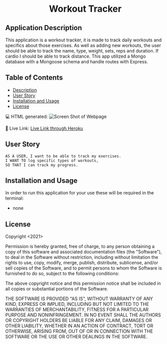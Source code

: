 <h1 align="center">Workout Tracker</h1>

## Application Description
This application is a workout tracker, it is made to track daily workouts and specifics about those exercises. As well as adding new workouts, the user should be able to track the name, type, weight, sets, reps and duration. If cardio I should be able to track distance. This app utilized a Mongo database with a  Mongoose schema and handle routes with Express.

## Table of Contents
- [Description](#description)
- [User Story](#user-story)
- [Installation and Usage](#installation-and-usage)
- [License](#license)

💻 HTML generated:
![Screen Shot of Webpage]()

🎥 Live Link:
[Live Link through Heroku]()

## User Story

```
AS A USER, I want to be able to track my exercises.
I WANT TO log specific types of workouts,
SO THAT I can track my progress.

```

## Installation and Usage

In order to run this application for your use these will be required in the terminal:
- none

## License

Copyright <2021> 

Permission is hereby granted, free of charge, to any person obtaining a copy of this software and associated documentation files (the "Software"), to deal in the Software without restriction, including without limitation the rights to use, copy, modify, merge, publish, distribute, sublicense, and/or sell copies of the Software, and to permit persons to whom the Software is furnished to do so, subject to the following conditions:

The above copyright notice and this permission notice shall be included in all copies or substantial portions of the Software.

THE SOFTWARE IS PROVIDED "AS IS", WITHOUT WARRANTY OF ANY KIND, EXPRESS OR IMPLIED, INCLUDING BUT NOT LIMITED TO THE WARRANTIES OF MERCHANTABILITY, FITNESS FOR A PARTICULAR PURPOSE AND NONINFRINGEMENT. IN NO EVENT SHALL THE AUTHORS OR COPYRIGHT HOLDERS BE LIABLE FOR ANY CLAIM, DAMAGES OR OTHER LIABILITY, WHETHER IN AN ACTION OF CONTRACT, TORT OR OTHERWISE, ARISING FROM, OUT OF OR IN CONNECTION WITH THE SOFTWARE OR THE USE OR OTHER DEALINGS IN THE SOFTWARE.
